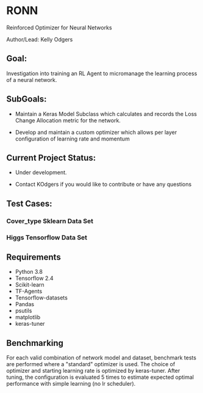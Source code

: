 # RONN
Reinforced Optimizer for Neural Networks

Author/Lead: Kelly Odgers

## Goal:
Investigation into training an RL Agent to micromanage the learning process of a 
neural network.

## SubGoals:
  * Maintain a Keras Model Subclass which calculates and records the Loss Change Allocation
metric for the network.
    
  * Develop and maintain a custom optimizer which allows per layer configuration of
    learning rate and momentum
    
## Current Project Status:
  * Under development. 
    
  * Contact KOdgers if you would like to contribute or have any questions

## Test Cases:

### Cover_type Sklearn Data Set

### Higgs Tensorflow Data Set

## Requirements

- Python 3.8
- Tensorflow 2.4
- Scikit-learn
- TF-Agents
- Tensorflow-datasets
- Pandas
- psutils
- matplotlib
- keras-tuner

## Benchmarking

For each valid combination of network model and dataset, benchmark tests are 
performed where a "standard" optimizer is used. The choice of optimizer and 
starting learning rate is optimized by keras-tuner. After tuning, the configuration
is evaluated 5 times to estimate expected optimal performance with simple learning 
(no lr scheduler).